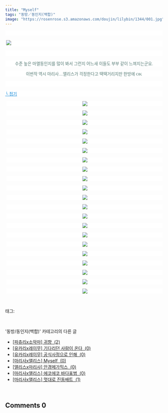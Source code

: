 ```yaml
---
title: "Myself"
tags: "동방／동인지(백합)"
image: "https://rosenrose.s3.amazonaws.com/doujin/lilybin/1344/001.jpg"
---
```

<div class="article">
<div class="area_view">
<p style="text-align: center; background: white"> 
 </p><p style="text-align: justify; background: white"><span style="color:#557a74; font-family:돋움; font-size:10pt"> <img src="{{ site.imgserver1 }}/lilybin/1344/001.jpg"/>
</span></p><p style="text-align: justify; background: white"> 
 </p><p style="text-align: center; background: white"><span style="color:#557a74; font-family:돋움; font-size:10pt">수준 높은 마앨동인지를 많이 봐서 그런지 어느새 이들도 부부 같이 느껴지는군요.
</span></p><p style="text-align: center; background: white"><span style="color:#557a74; font-family:돋움; font-size:10pt">이번작 역시 마리사....앨리스가 걱정한다고 땍땍거리지만 한방에 OK
</span></p><p style="text-align: justify; background: white"> 
 </p><p style="text-align: justify; background: white"><a href="http://blog.naver.com/PostView.nhn?blogId=cjb0236&amp;logNo=150152944835&amp;parentCategoryNo=&amp;categoryNo=41&amp;viewDate=&amp;isShowPopularPosts=false&amp;from=postView"><span style="color:#0482d6; font-family:돋움; font-size:10pt; text-decoration:underline">└ 접기</span></a><span style="color:#557a74; font-family:돋움; font-size:10pt">
</span></p><p style="text-align: center; background: white; margin-left: 4pt"><a href="http://www.gophoto.it/view.php?i=http://img2.ruliweb.daum.net/mypi/gup/75/3564_2.jpg"><img src="{{ site.imgserver1 }}/lilybin/1344/002.jpg"/></a><span style="color:#333333; font-family:Arial; font-size:10pt">
</span></p><p style="text-align: center; background: white; margin-left: 4pt"><a href="http://www.gophoto.it/view.php?i=http://img2.ruliweb.daum.net/mypi/gup/75/3564_3.jpg"><img src="{{ site.imgserver1 }}/lilybin/1344/003.jpg"/></a><span style="color:#333333; font-family:Arial; font-size:10pt">
</span></p><p style="text-align: center; background: white; margin-left: 4pt"><a href="http://www.gophoto.it/view.php?i=http://img2.ruliweb.daum.net/mypi/gup/75/3564_38050.jpg"><img src="{{ site.imgserver1 }}/lilybin/1344/004.jpg"/></a><span style="color:#333333; font-family:Arial; font-size:10pt">
</span></p><p style="text-align: center; background: white; margin-left: 4pt"><a href="http://www.gophoto.it/view.php?i=http://img2.ruliweb.daum.net/mypi/gup/75/3564_38051.jpg"><img src="{{ site.imgserver1 }}/lilybin/1344/005.jpg"/></a><span style="color:#333333; font-family:Arial; font-size:10pt">
</span></p><p style="text-align: center; background: white; margin-left: 4pt"><a href="http://www.gophoto.it/view.php?i=http://img2.ruliweb.daum.net/mypi/gup/75/3564_38052.jpg"><img src="{{ site.imgserver1 }}/lilybin/1344/006.jpg"/></a><span style="color:#333333; font-family:Arial; font-size:10pt">
</span></p><p style="text-align: center; background: white; margin-left: 4pt"><a href="http://www.gophoto.it/view.php?i=http://img2.ruliweb.daum.net/mypi/gup/75/3564_38053.jpg"><img src="{{ site.imgserver1 }}/lilybin/1344/007.jpg"/></a><span style="color:#333333; font-family:Arial; font-size:10pt">
</span></p><p style="text-align: center; background: white; margin-left: 4pt"><a href="http://www.gophoto.it/view.php?i=http://img2.ruliweb.daum.net/mypi/gup/75/3564_38054.jpg"><img src="{{ site.imgserver1 }}/lilybin/1344/008.jpg"/></a><span style="color:#333333; font-family:Arial; font-size:10pt">
</span></p><p style="text-align: center; background: white; margin-left: 4pt"><a href="http://www.gophoto.it/view.php?i=http://img2.ruliweb.daum.net/mypi/gup/75/3564_38065.jpg"><img src="{{ site.imgserver1 }}/lilybin/1344/009.jpg"/></a><span style="color:#333333; font-family:Arial; font-size:10pt">
</span></p><p style="text-align: center; background: white; margin-left: 4pt"><a href="http://www.gophoto.it/view.php?i=http://img2.ruliweb.daum.net/mypi/gup/75/3564_38066.jpg"><img src="{{ site.imgserver1 }}/lilybin/1344/010.jpg"/></a><span style="color:#333333; font-family:Arial; font-size:10pt">
</span></p><p style="text-align: center; background: white; margin-left: 4pt"><a href="http://www.gophoto.it/view.php?i=http://img2.ruliweb.daum.net/mypi/gup/75/3564_38067.jpg"><img src="{{ site.imgserver1 }}/lilybin/1344/011.jpg"/></a><span style="color:#333333; font-family:Arial; font-size:10pt">
</span></p><p style="text-align: center; background: white; margin-left: 4pt"><a href="http://www.gophoto.it/view.php?i=http://img2.ruliweb.daum.net/mypi/gup/75/3564_38068.jpg"><img src="{{ site.imgserver1 }}/lilybin/1344/012.jpg"/></a><span style="color:#333333; font-family:Arial; font-size:10pt">
</span></p><p style="text-align: center; background: white; margin-left: 4pt"><a href="http://www.gophoto.it/view.php?i=http://img2.ruliweb.daum.net/mypi/gup/75/3564_38069.jpg"><img src="{{ site.imgserver1 }}/lilybin/1344/013.jpg"/></a><span style="color:#333333; font-family:Arial; font-size:10pt">
</span></p><p style="text-align: center; background: white; margin-left: 4pt"><a href="http://www.gophoto.it/view.php?i=http://img2.ruliweb.daum.net/mypi/gup/75/3564_380610.jpg"><img src="{{ site.imgserver1 }}/lilybin/1344/014.jpg"/></a><span style="color:#333333; font-family:Arial; font-size:10pt">
</span></p><p style="text-align: center; background: white; margin-left: 4pt"><a href="http://www.gophoto.it/view.php?i=http://img2.ruliweb.daum.net/mypi/gup/75/3564_39480.jpg"><img src="{{ site.imgserver1 }}/lilybin/1344/015.jpg"/></a><span style="color:#333333; font-family:Arial; font-size:10pt">
</span></p><p style="text-align: center; background: white; margin-left: 4pt"><a href="http://www.gophoto.it/view.php?i=http://img2.ruliweb.daum.net/mypi/gup/75/3564_39481.jpg"><img src="{{ site.imgserver1 }}/lilybin/1344/016.jpg"/></a><span style="color:#333333; font-family:Arial; font-size:10pt">
</span></p><p style="text-align: center; background: white; margin-left: 4pt"><a href="http://www.gophoto.it/view.php?i=http://img2.ruliweb.daum.net/mypi/gup/75/3564_39482.jpg"><img src="{{ site.imgserver1 }}/lilybin/1344/017.jpg"/></a><span style="color:#333333; font-family:Arial; font-size:10pt">
</span></p><p style="text-align: center; background: white; margin-left: 4pt"><a href="http://www.gophoto.it/view.php?i=http://img2.ruliweb.daum.net/mypi/gup/75/3564_39483.jpg"><img src="{{ site.imgserver1 }}/lilybin/1344/018.jpg"/></a><span style="color:#333333; font-family:Arial; font-size:10pt">
</span></p><p style="text-align: center; background: white; margin-left: 4pt"><a href="http://www.gophoto.it/view.php?i=http://img2.ruliweb.daum.net/mypi/gup/75/3564_39484.jpg"><img src="{{ site.imgserver1 }}/lilybin/1344/019.jpg"/></a><span style="color:#333333; font-family:Arial; font-size:10pt">
</span></p><p style="text-align: center; background: white; margin-left: 4pt"><a href="http://www.gophoto.it/view.php?i=http://img2.ruliweb.daum.net/mypi/gup/75/3564_39485.jpg"><img src="{{ site.imgserver1 }}/lilybin/1344/020.jpg"/></a><span style="color:#333333; font-family:Arial; font-size:10pt">
</span></p><p style="text-align: center; background: white; margin-left: 4pt"><a href="http://www.gophoto.it/view.php?i=http://img2.ruliweb.daum.net/mypi/gup/75/3564_39496.jpg"><img src="{{ site.imgserver1 }}/lilybin/1344/021.jpg"/></a><span style="color:#333333; font-family:Arial; font-size:10pt">
</span></p><p style="text-align: center; background: white; margin-left: 4pt"><a href="http://www.gophoto.it/view.php?i=http://img2.ruliweb.daum.net/mypi/gup/75/3564_39497.jpg" target="_blank"></a><a href="http://www.gophoto.it/view.php?i=http://img2.ruliweb.daum.net/mypi/gup/75/3564_39497.jpg"><img src="{{ site.imgserver1 }}/lilybin/1344/022.jpg"/></a></p>
</div></div><br/>
<div class="tagTrail">
<p>태그: </p>
<ul>
</ul>
</div><br/>
<div class="another">
<p>'동방/동인지(백합)' 카테고리의 다른 글</p>
<ul>
<li><a href="/lilybin_1347">
[파츄리x소악마] 귀향  (2)
</a></li>
<li><a href="/lilybin_1346">
[유카리x레이무] 기다리던 사람이 온다  (0)
</a></li>
<li><a href="/lilybin_1345">
[유카리x레이무] 공식사정으로 인해  (0)
</a></li>
<li><a href="/lilybin_1344">
[마리사x앨리스] Myself  (0)
</a></li>
<li><a href="/lilybin_1343">
[앨리스x마리사] 안경메가믹스  (0)
</a></li>
<li><a href="/lilybin_1342">
[마리사x앨리스] 에코에코 바다표범  (0)
</a></li>
<li><a href="/lilybin_1341">
[마리사x앨리스] 멋대로 진동배트  (1)
</a></li>
</ul>
</div><br/>
<div class="comment">
<h2 class="bold">Comments <span id="commentCount1344">0</span></h2>
<div style="clear:both;">
<div id="entry1344Comment" style="display:block">
</div>
</div>
</div><br/>
<br/>
<p id="refer"></p>
<br/>

